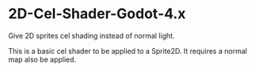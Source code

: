 # 2D-Cel-Shader-Godot-4.x
Give 2D sprites cel shading instead of normal light.

This is a basic cel shader to be applied to a Sprite2D. It requires a normal map also be applied.
